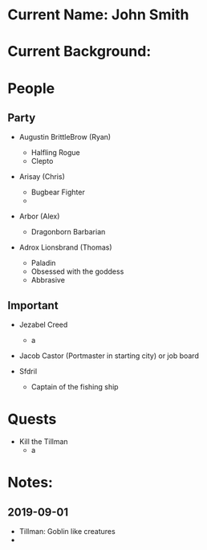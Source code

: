 # Current Name: John Smith
# Current Background: 
# People
## Party
* Augustin BrittleBrow (Ryan)
  * Halfling Rogue
  * Clepto 

* Arisay (Chris)
  * Bugbear Fighter
  * 

* Arbor (Alex)
  * Dragonborn Barbarian

* Adrox Lionsbrand (Thomas)
  * Paladin
  * Obsessed with the goddess
  * Abbrasive 

## Important
* Jezabel Creed
  * a

* Jacob Castor (Portmaster in starting city) or job board

* Sfdril 
  * Captain of the fishing ship


# Quests
* Kill the Tillman
  * a

# Notes:
## 2019-09-01
* Tillman: Goblin like creatures
* 